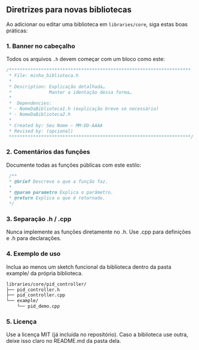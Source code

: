 ## Diretrizes para novas bibliotecas

Ao adicionar ou editar uma biblioteca em `libraries/core`, siga estas boas práticas:

### 1. Banner no cabeçalho

Todos os arquivos `.h` devem começar com um bloco como este:

```cpp
/********************************************************************
 * File: minha_biblioteca.h
 * 
 * Description: Explicação detalhada…
 *              Manter a identação dessa forma…
 * 
 *  Dependencies:
 * - NomeDaBiblioteca1.h (explicação breve se necessário)
 * - NomeDaBiblioteca2.h
 *
 * Created by: Seu Nome – MM-DD-AAAA
 * Revised by: (opcional)
 ********************************************************************/
```

### 2. Comentários das funções

Documente todas as funções públicas com este estilo:

```cpp
 /**
 * @brief Descreve o que a função faz.
 * 
 * @param parametro Explica o parâmetro.
 * @return Explica o que é retornado.
 */
```
### 3. Separação .h / .cpp

Nunca implemente as funções diretamente no .h. Use .cpp para definições e .h para declarações.

### 4. Exemplo de uso

Inclua ao menos um sketch funcional da biblioteca dentro da pasta example/ da própria biblioteca.

```bash
libraries/core/pid_controller/
├── pid_controller.h
├── pid_controller.cpp
└── example/
    └── pid_demo.cpp
```
### 5. Licença

Use a licença MIT (já incluída no repositório). Caso a biblioteca use outra, deixe isso claro no README.md da pasta dela.